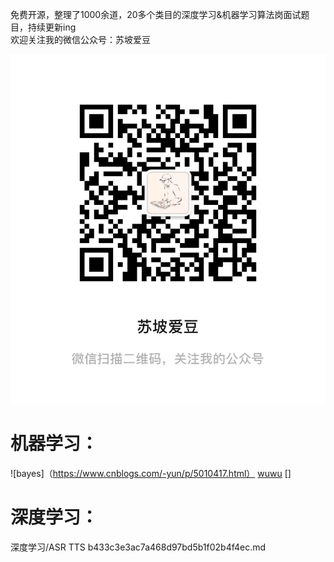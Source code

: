 免费开源，整理了1000余道，20多个类目的深度学习&机器学习算法岗面试题目，持续更新ing  
欢迎关注我的微信公众号：苏坡爱豆

![Untitled](readme%20md%2059479e695dc044bd8bf6ce7f3942924b/Untitled.png)

# 机器学习：
![bayes]（https://www.cnblogs.com/-yun/p/5010417.html）
[wuwu](www.baidu.com)
[]




# 深度学习：
深度学习/ASR TTS b433c3e3ac7a468d97bd5b1f02b4f4ec.md
